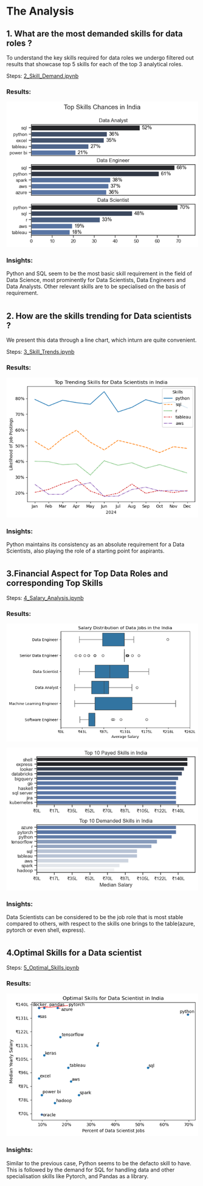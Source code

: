 # The Analysis
## 1. What are the most demanded skills for data roles ? 
To understand the key skills required for data roles we undergo filtered out results  that showcase top 5 skills for each of the top 3 analytical roles.

Steps: [2_Skill_Demand.ipynb](project_python/2_Skill_Demand.ipynb)

### Results: 
![Visualization of Top Skills](project_python/images/2_output.png)

### Insights:
Python and SQL seem to be the most basic skill requirement in the field of Data Science, most prominently for Data Scientists, Data Engineers and Data Analysts. Other relevant skills are to be specialised on the basis of requirement.
# 
## 2. How are the skills trending for Data scientists ?

We present this data through a line chart, which inturn are quite convenient.

Steps: [3_Skill_Trends.ipynb](project_python/3_Skill_Trends.ipynb)
### Results:
![Trending Skills](project_python/images/3_output.png)

### Insights:
Python maintains its consistency as an absolute requirement for a Data Scientists, also playing the role of a starting point for aspirants.
# 
## 3.Financial Aspect for Top Data Roles and corresponding Top Skills

Steps: [4_Salary_Analysis.ipynb](project_python/4_Salary_Analysis.ipynb)

### Results:
![Salary Distribution](project_python/images/4_output.png)

![Top Skills](project_python/images/4_2_output.png)

### Insights:
Data Scientists can be considered to be the job role that is most stable compared to others, with respect to the skills one brings to the table(azure, pytorch or even shell, express).
#
## 4.Optimal Skills for a Data scientist

Steps: [5_Optimal_Skills.ipynb](project_python/5_Optimal_Skills.ipynb)

### Results:
![Skill Distribution](project_python/images/5_output.png)

### Insights:
Similar to the previous case, Python seems to be the defacto skill to have. This is followed by the demand for SQL for handling data and other specialisation skills like Pytorch, and Pandas as a library.

